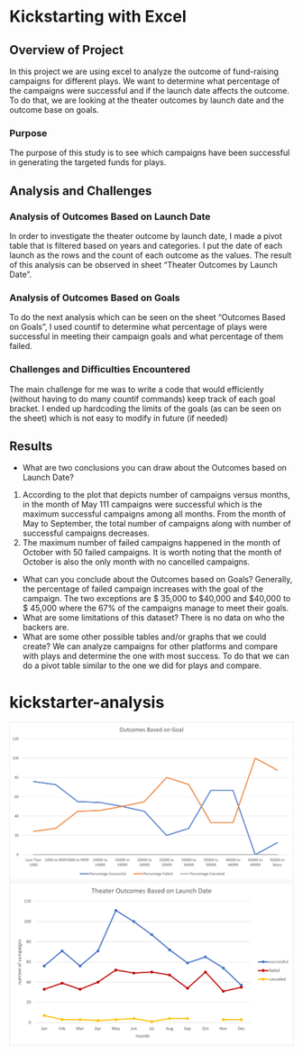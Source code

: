 # Kickstarting with Excel

## Overview of Project
In this project we are using excel to analyze the outcome of fund-raising campaigns for different plays. We want to determine what percentage of the campaigns were successful and if the launch date affects the outcome. To do that, we are looking at the theater outcomes by launch date and the outcome base on goals.
### Purpose
The purpose of this study is to see which campaigns have been successful in generating the targeted funds for plays.
## Analysis and Challenges
### Analysis of Outcomes Based on Launch Date
In order to investigate the theater outcome by launch date, I made a pivot table that is filtered based on years and categories. I put the date of each launch as the rows and the count of each outcome as the values. The result of this analysis can be observed in sheet “Theater Outcomes by Launch Date”. 
### Analysis of Outcomes Based on Goals
To do the next analysis which can be seen on the sheet “Outcomes Based on Goals”, I used countif to determine what percentage of plays were successful in meeting their campaign goals and what percentage of them failed.  
### Challenges and Difficulties Encountered
The main challenge for me was to write a code that would efficiently (without having to do many countif commands) keep track of each goal bracket. I ended up hardcoding the limits of the goals (as can be seen on the sheet) which is not easy to modify in future (if needed) 
## Results

- What are two conclusions you can draw about the Outcomes based on Launch Date?
1. According to the plot that depicts number of campaigns versus months, in the month of May 111 campaigns were successful which is the maximum successful campaigns among all months. From the month of May to September, the total number of campaigns along with number of successful campaigns decreases. 
2. The maximum number of failed campaigns happened in the month of October with 50 failed campaigns. It is worth noting that the month of October is also the only month with no cancelled campaigns.  
- What can you conclude about the Outcomes based on Goals?
Generally, the percentage of failed campaign increases with the goal of the campaign.  The two exceptions are $ 35,000 to $40,000 and $40,000 to $ 45,000 where the 67% of the campaigns manage to meet their goals. 
- What are some limitations of this dataset?
There is no data on who the backers are. 
- What are some other possible tables and/or graphs that we could create?
We can analyze campaigns for other platforms and compare with plays and determine the one with most success. To do that we can do a pivot table similar to the one we did for plays and compare.
# kickstarter-analysis
![Outcome vs goals](/resources/Outcomes_vs_Goals.png?raw=true "Outcome vs goals")
![Outcome vs launch date](/resources/Theater_Outcomes_vs_Launch.png?raw=true "Outcome vs launch date")
